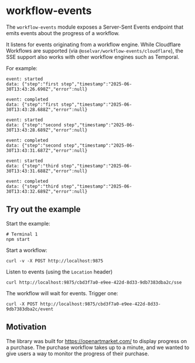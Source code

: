 # workflow-events

The `workflow-events` module exposes a Server-Sent Events endpoint that emits events about the progress of a workflow.

It listens for events originating from a workflow engine. While Cloudflare Workflows
are supported (via `@oselvar/workflow-events/cloudflare`), the SSE support
also works with other workflow engines such as Temporal.

For example:

```
event: started
data: {"step":"first step","timestamp":"2025-06-30T13:43:26.690Z","error":null}

event: completed
data: {"step":"first step","timestamp":"2025-06-30T13:43:28.688Z","error":null}

event: started
data: {"step":"second step","timestamp":"2025-06-30T13:43:28.689Z","error":null}

event: completed
data: {"step":"second step","timestamp":"2025-06-30T13:43:31.687Z","error":null}

event: started
data: {"step":"third step","timestamp":"2025-06-30T13:43:31.688Z","error":null}

event: completed
data: {"step":"third step","timestamp":"2025-06-30T13:43:32.689Z","error":null}
```

## Try out the example

Start the example:

    # Terminal 1
    npm start

Start a workflow:

    curl -v -X POST http://localhost:9875

Listen to events (using the `Location` header)

    curl http://localhost:9875/cbd3f7a0-e9ee-422d-8d33-9db7383dba2c/sse

The workflow will wait for events. Trigger one:

    curl -X POST http://localhost:9875/cbd3f7a0-e9ee-422d-8d33-9db7383dba2c/event

## Motivation

The library was built for https://openartmarket.com/ to display progress on a purchase. The purchase workflow takes up to a minute, and we wanted to give users a way to monitor the progress of their purchase.
